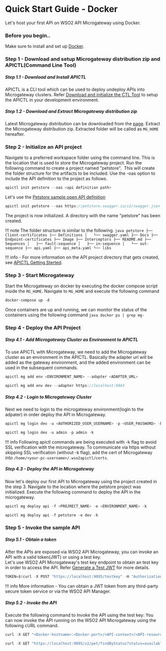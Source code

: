 # Quick Start Guide - Docker

Let's host your first API on WSO2 API Microgateway using Docker.

### Before you begin..

Make sure to install and set up [Docker](https://www.docker.com).

### Step 1 - Download and setup Microgateway distribution zip and APICTL(Command Line Tool)

##### Step 1.1 - Download and Install APICTL
APICTL is a CLI tool which can be used to deploy undeploy APIs into Microgateway clusters.
Refer [Download and initialize the CTL Tool]({{base_path}}/install-and-setup/setup/api-controller/getting-started-with-wso2-api-controller/#download-and-initialize-the-ctl-tool)
to setup the APICTL in your development environment.

##### Step 1.2 - Download and Extract Microgateway distribution zip
Latest Microgateway distribution can be downloaded from the [page](https://wso2.com/api-management/api-microgateway/).
Extract the Microgateway distribution zip. Extracted folder will be called as `MG_HOME` hereafter.

### Step 2 - Initialize an API project

Navigate to a preferred workspace folder using the command line. This is the location that is used to store the Microgateway project.
Run the following command to create a project named "petstore".  This will create the folder structure for the artifacts to be included. Use the -oas option to include the API definition to the project as follows.

``` java
apictl init petstore --oas <api definition path>
```

Let's use the [Petstore sample open API definition](https://petstore.swagger.io/)

``` java
apictl init petstore --oas https://petstore.swagger.io/v2/swagger.json
```

The project is now initialized. A directory with the name "petstore" has been created.

!!! note
        The folder structure is similar to the following.
    ``` java
    petstore
    ├── Client-certificates
    ├── Definitions
    │   └── swagger.yaml
    ├── Docs
    ├── Endpoint-certificates
    ├── Image
    ├── Interceptors
    ├── README.md
    ├── Sequences
    │   ├── fault-sequence
    │   ├── in-sequence
    │   └── out-sequence
    ├── api.yaml
    ├── api_meta.yaml
    └── libs
    ```

!!! info
    -   For more information on the API project directory that gets created, see [APICTL Getting Sterted]({{base_path}}/install-and-setup/setup/api-controller/getting-started-with-wso2-api-controller).

### Step 3 - Start Microgateway 

Start the Microgateway on docker by executing the docker compose script inside the `MG_HOME`. 
    Navigate to `MG_HOME` and execute the following command
    
``` java
docker-compose up -d
```

Once containers are up and running, we can monitor the status of the containers using the following command
    ``` java
    docker ps | grep mg-
    ```

### Step 4 - Deploy the API Project

##### Step 4.1 - Add Microgateway Cluster as Environment to APICTL

To use APICTL with Microgateway, we need to add the Microgateway cluster as an environment in the APICTL.
Basically the adapter url will be added as the gateway environment, and the added environment can be used in the subsequent commands.

``` java tab="Format"
apictl mg add env <ENVIRONMENT_NAME> --adapter <ADAPTER_URL>
```

``` java tab="Example"
apictl mg add env dev --adapter https://localhost:9843
```

##### Step 4.2 - Login to Microgateway Cluster
Next we need to login to the microgateway environment(login to the adpater) in order
deploy the API in Microgateway.

``` java tab="Format"
apictl mg login dev -u <AUTHORIZED_USER_USERNAME> -p <USER_PASSWORD> -k
```

``` java tab="Example"
apictl mg login dev -u admin -p admin -k
```
   
!!! info
    Following apictl commands are being executed with -k flag to avoid SSL verification with the microgateway.
    To communicate via https without skipping SSL verification (without -k flag), add the cert of Microgateway into `/home/<your-pc-username>/.wso2apictl/certs`.

##### Step 4.3 - Deploy the API in Microgateway

Now let's deploy our first API to Microgateway using the project created in the step 3. 
   Navigate to the location where the petstore project was initialized. Execute the following command to deploy the API in the microgateway.
   
``` java tab="Format"
apictl mg deploy api -f <PROJRECT_NAME> -e <ENVIRONMENT_NAME> -k
```

``` java tab="Example"
apictl mg deploy api -f petstore -e dev -k
```

### Step 5 - Invoke the sample API
##### Step 5.1 - Obtain a token

After the APIs are exposed via WSO2 API Microgateway, you can invoke an API with a valid token(JWT) or using a test key.  
Let's use WSO2 API Microgateway's test key endpoint to obtain an test key in order to access the API. Refer [Generate a Test JWT]({{base_path}}/deploy-and-publish/deploy-on-gateway/api-microgateway/security/generate-a-test-jwt.md) for more details.

``` java tab="Sample Token"
TOKEN=$(curl -X POST "https://localhost:9095/testkey" -H "Authorization: Basic YWRtaW46YWRtaW4=" -k -v)
```

!!! info
    More information
    -   You can obtain a JWT token from any third-party secure token service or via the WSO2 API Manager.

##### Step 5.2 - Invoke the API

Execute the following command to Invoke the API using the test key: You can now invoke the API running on the WSO2 API Microgateway using the following cURL command.

``` java tab="Format"
curl -X GET "<Docker-hostname>:<Docker-port>/<API-context>/<API-resource>" -H "Authorization: Bearer $TOKEN" -k
```

``` java tab="Example"
curl -X GET "https://localhost:9095/v2/pet/findByStatus?status=available" -H "accept: application/json" -H "Authorization:Bearer $TOKEN" -k
```
